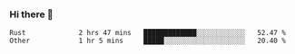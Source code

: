 ### Hi there 👋

<!--
**yeya24/yeya24** is a ✨ _special_ ✨ repository because its `README.md` (this file) appears on your GitHub profile.

Here are some ideas to get you started:

- 🔭 I’m currently working on ...
- 🌱 I’m currently learning ...
- 👯 I’m looking to collaborate on ...
- 🤔 I’m looking for help with ...
- 💬 Ask me about ...
- 📫 How to reach me: ...
- 😄 Pronouns: ...
- ⚡ Fun fact: ...
-->

<!--START_SECTION:waka-->

```text
Rust             2 hrs 47 mins   █████████████░░░░░░░░░░░░   52.47 %
Other            1 hr 5 mins     █████░░░░░░░░░░░░░░░░░░░░   20.40 %
```

<!--END_SECTION:waka-->
